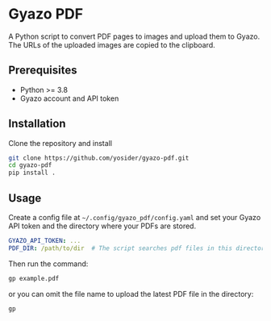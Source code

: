 # Gyazo PDF
A Python script to convert PDF pages to images and upload them to Gyazo.  
The URLs of the uploaded images are copied to the clipboard.

## Prerequisites
- Python >= 3.8
- Gyazo account and API token

## Installation
Clone the repository and install
```bash
git clone https://github.com/yosider/gyazo-pdf.git
cd gyazo-pdf
pip install .
```

## Usage
Create a config file at `~/.config/gyazo_pdf/config.yaml` and set your Gyazo API token and the directory where your PDFs are stored.
```yaml
GYAZO_API_TOKEN: ...
PDF_DIR: /path/to/dir  # The script searches pdf files in this directory
```

Then run the command:
```bash
gp example.pdf
```
or you can omit the file name to upload the latest PDF file in the directory:
```bash
gp
```
